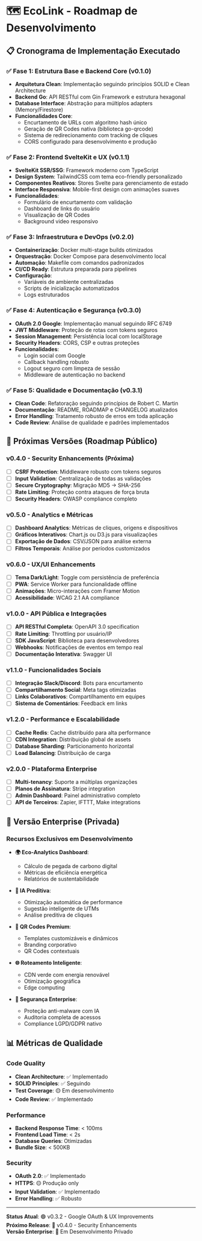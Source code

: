# 🗺️ EcoLink - Roadmap de Desenvolvimento

## 📋 Cronograma de Implementação Executado

### ✅ Fase 1: Estrutura Base e Backend Core (v0.1.0)
- **Arquitetura Clean**: Implementação seguindo princípios SOLID e Clean Architecture
- **Backend Go**: API RESTful com Gin Framework e estrutura hexagonal
- **Database Interface**: Abstração para múltiplos adapters (Memory/Firestore)
- **Funcionalidades Core**: 
  - Encurtamento de URLs com algoritmo hash único
  - Geração de QR Codes nativa (biblioteca go-qrcode)
  - Sistema de redirecionamento com tracking de cliques
  - CORS configurado para desenvolvimento e produção

### ✅ Fase 2: Frontend SvelteKit e UX (v0.1.1)
- **SvelteKit SSR/SSG**: Framework moderno com TypeScript
- **Design System**: TailwindCSS com tema eco-friendly personalizado
- **Componentes Reativos**: Stores Svelte para gerenciamento de estado
- **Interface Responsiva**: Mobile-first design com animações suaves
- **Funcionalidades**:
  - Formulário de encurtamento com validação
  - Dashboard de links do usuário
  - Visualização de QR Codes
  - Background video responsivo

### ✅ Fase 3: Infraestrutura e DevOps (v0.2.0)
- **Containerização**: Docker multi-stage builds otimizados
- **Orquestração**: Docker Compose para desenvolvimento local
- **Automação**: Makefile com comandos padronizados
- **CI/CD Ready**: Estrutura preparada para pipelines
- **Configuração**:
  - Variáveis de ambiente centralizadas
  - Scripts de inicialização automatizados
  - Logs estruturados

### ✅ Fase 4: Autenticação e Segurança (v0.3.0)
- **OAuth 2.0 Google**: Implementação manual seguindo RFC 6749
- **JWT Middleware**: Proteção de rotas com tokens seguros
- **Session Management**: Persistência local com localStorage
- **Security Headers**: CORS, CSP e outras proteções
- **Funcionalidades**:
  - Login social com Google
  - Callback handling robusto
  - Logout seguro com limpeza de sessão
  - Middleware de autenticação no backend

### ✅ Fase 5: Qualidade e Documentação (v0.3.1)
- **Clean Code**: Refatoração seguindo princípios de Robert C. Martin
- **Documentação**: README, ROADMAP e CHANGELOG atualizados
- **Error Handling**: Tratamento robusto de erros em toda aplicação
- **Code Review**: Análise de qualidade e padrões implementados

## 🎯 Próximas Versões (Roadmap Público)

### v0.4.0 - Security Enhancements (Próxima)
- [ ] **CSRF Protection**: Middleware robusto com tokens seguros
- [ ] **Input Validation**: Centralização de todas as validações
- [ ] **Secure Cryptography**: Migração MD5 → SHA-256
- [ ] **Rate Limiting**: Proteção contra ataques de força bruta
- [ ] **Security Headers**: OWASP compliance completo

### v0.5.0 - Analytics e Métricas
- [ ] **Dashboard Analytics**: Métricas de cliques, origens e dispositivos
- [ ] **Gráficos Interativos**: Chart.js ou D3.js para visualizações
- [ ] **Exportação de Dados**: CSV/JSON para análise externa
- [ ] **Filtros Temporais**: Análise por períodos customizados

### v0.6.0 - UX/UI Enhancements
- [ ] **Tema Dark/Light**: Toggle com persistência de preferência
- [ ] **PWA**: Service Worker para funcionalidade offline
- [ ] **Animações**: Micro-interações com Framer Motion
- [ ] **Acessibilidade**: WCAG 2.1 AA compliance

### v1.0.0 - API Pública e Integrações
- [ ] **API RESTful Completa**: OpenAPI 3.0 specification
- [ ] **Rate Limiting**: Throttling por usuário/IP
- [ ] **SDK JavaScript**: Biblioteca para desenvolvedores
- [ ] **Webhooks**: Notificações de eventos em tempo real
- [ ] **Documentação Interativa**: Swagger UI

### v1.1.0 - Funcionalidades Sociais
- [ ] **Integração Slack/Discord**: Bots para encurtamento
- [ ] **Compartilhamento Social**: Meta tags otimizadas
- [ ] **Links Colaborativos**: Compartilhamento em equipes
- [ ] **Sistema de Comentários**: Feedback em links

### v1.2.0 - Performance e Escalabilidade
- [ ] **Cache Redis**: Cache distribuído para alta performance
- [ ] **CDN Integration**: Distribuição global de assets
- [ ] **Database Sharding**: Particionamento horizontal
- [ ] **Load Balancing**: Distribuição de carga

### v2.0.0 - Plataforma Enterprise
- [ ] **Multi-tenancy**: Suporte a múltiplas organizações
- [ ] **Planos de Assinatura**: Stripe integration
- [ ] **Admin Dashboard**: Painel administrativo completo
- [ ] **API de Terceiros**: Zapier, IFTTT, Make integrations

## 🔮 Versão Enterprise (Privada)

### Recursos Exclusivos em Desenvolvimento
- **🌍 Eco-Analytics Dashboard**: 
  - Cálculo de pegada de carbono digital
  - Métricas de eficiência energética
  - Relatórios de sustentabilidade
  
- **🤖 IA Preditiva**: 
  - Otimização automática de performance
  - Sugestão inteligente de UTMs
  - Análise preditiva de cliques
  
- **🎨 QR Codes Premium**: 
  - Templates customizáveis e dinâmicos
  - Branding corporativo
  - QR Codes contextuais
  
- **🌐 Roteamento Inteligente**: 
  - CDN verde com energia renovável
  - Otimização geográfica
  - Edge computing
  
- **🔐 Segurança Enterprise**: 
  - Proteção anti-malware com IA
  - Auditoria completa de acessos
  - Compliance LGPD/GDPR nativo

## 📊 Métricas de Qualidade

### Code Quality
- **Clean Architecture**: ✅ Implementado
- **SOLID Principles**: ✅ Seguindo
- **Test Coverage**: 🟡 Em desenvolvimento
- **Code Review**: ✅ Implementado

### Performance
- **Backend Response Time**: < 100ms
- **Frontend Load Time**: < 2s
- **Database Queries**: Otimizadas
- **Bundle Size**: < 500KB

### Security
- **OAuth 2.0**: ✅ Implementado
- **HTTPS**: 🟡 Produção only
- **Input Validation**: ✅ Implementado
- **Error Handling**: ✅ Robusto

---

**Status Atual**: 🟢 v0.3.2 - Google OAuth & UX Improvements  
**Próximo Release**: 🟞 v0.4.0 - Security Enhancements  
**Versão Enterprise**: 🔵 Em Desenvolvimento Privado